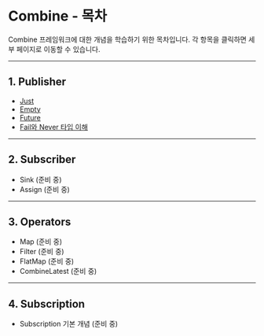 # Combine - 목차

Combine 프레임워크에 대한 개념을 학습하기 위한 목차입니다. 각 항목을 클릭하면 세부 페이지로 이동할 수 있습니다.

---

## 1. Publisher

- [Just](./Combine/Publishers/Just.md)
- [Empty](./Combine/Publishers/Empty.md)
- [Future](./Combine/Publishers/Future.md)
- [Fail와 Never 타입 이해](./Combine/Publishers/Fail.md)

---

## 2. Subscriber

- Sink (준비 중)
- Assign (준비 중)

---

## 3. Operators

- Map (준비 중)
- Filter (준비 중)
- FlatMap (준비 중)
- CombineLatest (준비 중)

---

## 4. Subscription

- Subscription 기본 개념 (준비 중)
